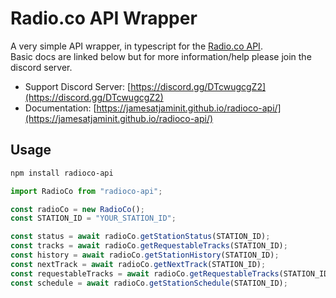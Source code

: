 # Radio.co API Wrapper

A very simple API wrapper, in typescript for the [Radio.co API](https://developers-84608658bd058c817.radio.co/api-reference/openapi_specs/public-v1).  
Basic docs are linked below but for more information/help please join the discord server.

- Support Discord Server: [https://discord.gg/DTcwugcgZ2](https://discord.gg/DTcwugcgZ2)
- Documentation: [https://jamesatjaminit.github.io/radioco-api/](https://jamesatjaminit.github.io/radioco-api/)

## Usage

```bash
npm install radioco-api
```

```typescript
import RadioCo from "radioco-api";

const radioCo = new RadioCo();
const STATION_ID = "YOUR_STATION_ID";

const status = await radioCo.getStationStatus(STATION_ID);
const tracks = await radioCo.getRequestableTracks(STATION_ID);
const history = await radioCo.getStationHistory(STATION_ID);
const nextTrack = await radioCo.getNextTrack(STATION_ID);
const requestableTracks = await radioCo.getRequestableTracks(STATION_ID);
const schedule = await radioCo.getStationSchedule(STATION_ID);
```
